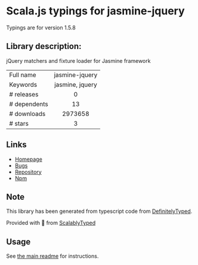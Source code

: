 
# Scala.js typings for jasmine-jquery

Typings are for version 1.5.8

## Library description:
jQuery matchers and fixture loader for Jasmine framework

|                    |                 |
| ------------------ | :-------------: |
| Full name          | jasmine-jquery |
| Keywords           | jasmine, jquery |
| # releases         | 0 |
| # dependents       | 13 |
| # downloads        | 2973658 |
| # stars            | 3 |

## Links
- [Homepage](http://github.com/velesin/jasmine-jquery)
- [Bugs](http://github.com/velesin/jasmine-jquery/issues)
- [Repository](https://github.com/velesin/jasmine-jquery)
- [Npm](https://www.npmjs.com/package/jasmine-jquery)
    


## Note
This library has been generated from typescript code from [DefinitelyTyped](https://definitelytyped.org).

Provided with :purple_heart: from [ScalablyTyped](https://github.com/oyvindberg/ScalablyTyped)

## Usage
See [the main readme](../../readme.md) for instructions.


